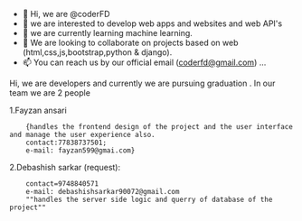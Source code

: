 - 👋 Hi, we are @coderFD
- 👀 we are interested to develop web apps and websites and web API's
- 🌱 we are currently learning machine learning.
- 💞️ We are looking to collaborate on projects based on web (html,css,js,bootstrap,python & django).
- 📫 You can reach us by our official email (coderfd@gmail.com) ...

<!---
coderFD/coderFD is a ✨ special ✨ repository because its `README.md` (this file) appears on your GitHub profile.
You can click the Preview link to take a look at your changes.
--->

 
 
 Hi, we are developers and currently we are pursuing graduation .
 In our team we are 2 people 
 
 1.Fayzan ansari
 
 
        {handles the frontend design of the project and the user interface and manage the user experience also.
        contact:77838737501;
        e-mail: fayzan599@gmai.com}
 
 2.Debashish sarkar (request):
 
 
        contact=9748840571
        e-mail: debashishsarkar90072@gmail.com
        ""handles the server side logic and querry of database of the project""
